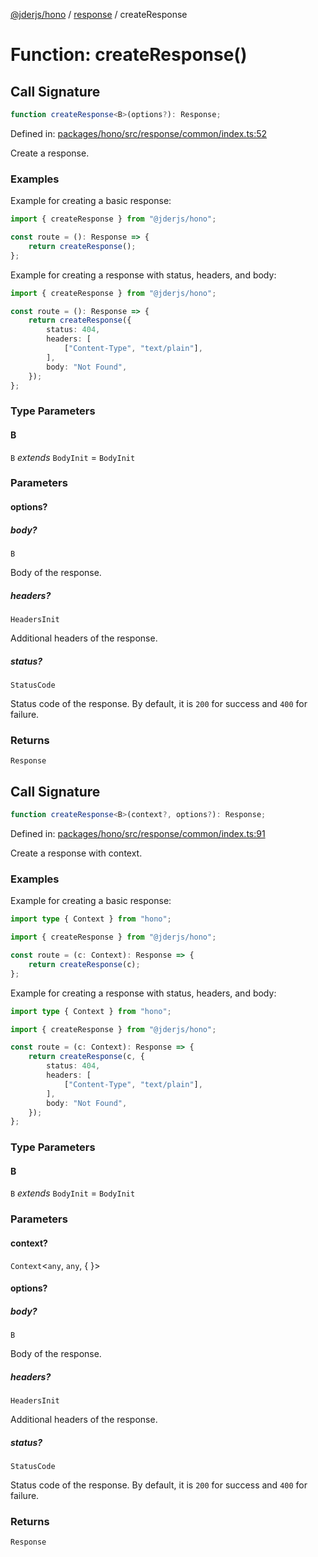 [@jderjs/hono](../../README.md) / [response](../README.md) / createResponse

# Function: createResponse()

## Call Signature

```ts
function createResponse<B>(options?): Response;
```

Defined in: [packages/hono/src/response/common/index.ts:52](https://github.com/jder-std/hono/blob/206880bc1e845cf7bddf84d4b8c9af705bc6e006/packages/hono/src/response/common/index.ts#L52)

Create a response.

### Examples

Example for creating a basic response:

```ts
import { createResponse } from "@jderjs/hono";

const route = (): Response => {
    return createResponse();
};
```

Example for creating a response with status, headers, and body:

```ts
import { createResponse } from "@jderjs/hono";

const route = (): Response => {
    return createResponse({
        status: 404,
        headers: [
            ["Content-Type", "text/plain"],
        ],
        body: "Not Found",
    });
};
```

### Type Parameters

#### B

`B` *extends* `BodyInit` = `BodyInit`

### Parameters

#### options?

##### body?

`B`

Body of the response.

##### headers?

`HeadersInit`

Additional headers of the response.

##### status?

`StatusCode`

Status code of the response.
By default, it is `200` for success and `400` for failure.

### Returns

`Response`

## Call Signature

```ts
function createResponse<B>(context?, options?): Response;
```

Defined in: [packages/hono/src/response/common/index.ts:91](https://github.com/jder-std/hono/blob/206880bc1e845cf7bddf84d4b8c9af705bc6e006/packages/hono/src/response/common/index.ts#L91)

Create a response with context.

### Examples

Example for creating a basic response:

```ts
import type { Context } from "hono";

import { createResponse } from "@jderjs/hono";

const route = (c: Context): Response => {
    return createResponse(c);
};
```

Example for creating a response with status, headers, and body:

```ts
import type { Context } from "hono";

import { createResponse } from "@jderjs/hono";

const route = (c: Context): Response => {
    return createResponse(c, {
        status: 404,
        headers: [
            ["Content-Type", "text/plain"],
        ],
        body: "Not Found",
    });
};
```

### Type Parameters

#### B

`B` *extends* `BodyInit` = `BodyInit`

### Parameters

#### context?

`Context`\<`any`, `any`, \{
\}\>

#### options?

##### body?

`B`

Body of the response.

##### headers?

`HeadersInit`

Additional headers of the response.

##### status?

`StatusCode`

Status code of the response.
By default, it is `200` for success and `400` for failure.

### Returns

`Response`
